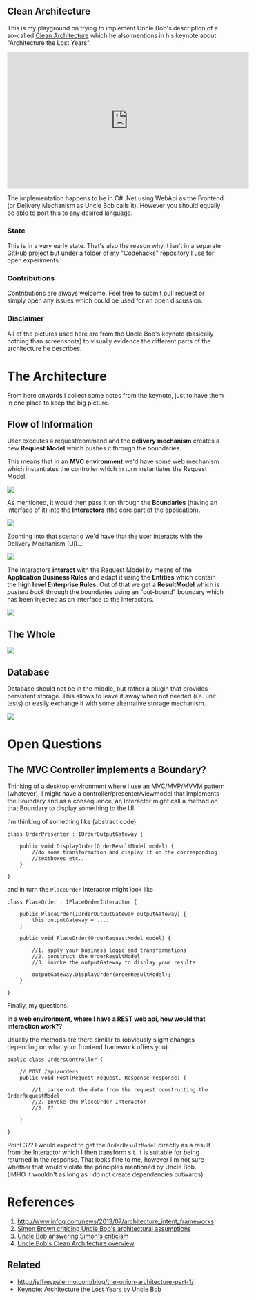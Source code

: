 Clean Architecture
---

This is my playground on trying to implement Uncle Bob's description of a so-called [Clean Architecture](http://blog.8thlight.com/uncle-bob/2012/08/13/the-clean-architecture.html) which he also mentions in his keynote about "Architecture the Lost Years".

<iframe width="560" height="315" src="http://www.youtube.com/embed/WpkDN78P884" frameborder="0" allowfullscreen="allowfullscreen"> </iframe>


The implementation happens to be in C# .Net using WebApi as the Frontend (or Delivery Mechanism as Uncle Bob calls it). However you should equally be able to port this to any desired language.

### State

This is in a very early state. That's also the reason why it isn't in a separate GitHub project but under a folder of my "Codehacks" repository I use for open experiments.

### Contributions

Contributions are always welcome. Feel free to submit pull request or simply open any issues which could be used for an open discussion.

### Disclaimer

All of the pictures used here are from the Uncle Bob's keynote (basically nothing than screenshots) to visually evidence the different parts of the architecture he describes.

# The Architecture

From here onwards I collect some notes from the keynote, just to have them in one place to keep the big picture.

## Flow of Information

User executes a request/command and the **delivery mechanism** creates a new **Request Model** which pushes it through the boundaries.

This means that in an **MVC environment** we'd have some web mechanism which instantiates the controller which in turn instantiates the Request Model.

![](./docs/imgs/flow_mvc_http.png)

As mentioned, it would then pass it on through the **Boundaries** (having an interface of it) into the **Interactors** (the core part of the application).

![](./docs/imgs/flow_mvc_interactor.png)

Zooming into that scenario we'd have that the user interacts with the Delivery Mechanism (UI)...

![](./docs/imgs/flow_requestmodel_creation.png)


The Interactors **interact** with the Request Model by means of the **Application Business Rules** and adapt it using the **Entities** which contain the **high level Enterprise Rules**. Out of that we get a **ResultModel** which is _pushed back_ through the boundaries using an "out-bound" boundary which has been injected as an interface to the Interactors. 

![](./docs/imgs/flow_resultmodel.png)

## The Whole

![](./docs/imgs/wholepicture.png)


## Database

Database should not be in the middle, but rather a plugin that provides persistent storage. This allows to leave it away when not needed (i.e. unit tests) or easily exchange it with some alternative storage mechanism.

![](./docs/imgs/pluggabledatabase.png)


# Open Questions

## The MVC Controller implements a Boundary?

Thinking of a desktop environment where I use an MVC/MVP/MVVM pattern (whatever), I might have a controller/presenter/viewmodel that implements the Boundary and as a consequence, an Interactor might call a method on that Boundary to display something to the UI.

I'm thinking of something like (abstract code)


	class OrderPresenter : IOrderOutputGateway {

		public void DisplayOrder(OrderResultModel model) {
			//do some transformation and display it on the corresponding
			//textboxes etc...
		}

	}


and in turn the `PlaceOrder` Interactor might look like

	class PlaceOrder : IPlaceOrderInteractor {

		public PlaceOrder(IOrderOutputGateway outputGateway) {
			this.outputGateway = ....
		}

		public void PlaceOrder(OrderRequestModel model) {

			//1. apply your business logic and transformations
			//2. construct the OrderResultModel
			//3. invoke the outputGateway to display your results

			outputGateway.DisplayOrder(orderResultModel);
		}

	}

Finally, my questions.

**In a web environment, where I have a REST web api, how would that interaction work??**

Usually the methods are there similar to (obviously slight changes depending on what your frontend framework offers you)

	public class OrdersController {

		// POST /api/orders
		public void Post(Request request, Response response) {

			//1. parse out the data from the request constructing the OrderRequestModel
			//2. Invoke the PlaceOrder Interactor
			//3. ?? 

		}

	}

Point 3?? I would expect to get the `OrderResultModel` directly as a result from the Interactor which I then transform s.t. it is suitable for being returned in the response. That looks fine to me, however I'm not sure whether that would violate the principles mentioned by Uncle Bob.  
(IMHO it wouldn't as long as I do not create dependencies outwards)

# References

1. http://www.infoq.com/news/2013/07/architecture_intent_frameworks
1. [Simon Brown criticing Uncle Bob's architectural assumptions](http://www.codingthearchitecture.com/2011/11/06/the_delivery_mechanism_is_an_annoying_detail.html)
1. [Uncle Bob answering Simon's criticism](http://blog.8thlight.com/uncle-bob/2011/11/22/Clean-Architecture.html)
1. [Uncle Bob's Clean Architecture overview](http://blog.8thlight.com/uncle-bob/2012/08/13/the-clean-architecture.html)


## Related 
- http://jeffreypalermo.com/blog/the-onion-architecture-part-1/
- [Keynote: Architecture the Lost Years by Uncle Bob](http://www.youtube.com/watch?feature=player_detailpage&v=WpkDN78P884#t=1672s)
